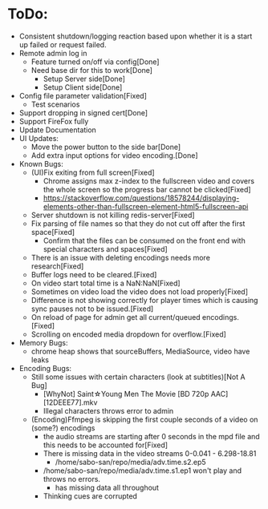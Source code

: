 # ToDo:
  - Consistent shutdown/logging reaction based upon whether it is a start up failed or request failed.
  - Remote admin log in
    - Feature turned on/off via config[Done]
    - Need base dir for this to work[Done]
      - Setup Server side[Done]
      - Setup Client side[Done]
  - Config file parameter validation[Fixed]
    - Test scenarios
  - Support dropping in signed cert[Done]
  - Support FireFox fully
  - Update Documentation
  - UI Updates:
    - Move the power button to the side bar[Done]
    - Add extra input options for video encoding.[Done]
  - Known Bugs:
    - (UI)Fix exiting from full screen[Fixed]
      - Chrome assigns max z-index to the fullscreen video and covers the whole screen so the progress bar cannot be clicked[Fixed]
      - https://stackoverflow.com/questions/18578244/displaying-elements-other-than-fullscreen-element-html5-fullscreen-api
    - Server shutdown is not killing redis-server[Fixed]
    - Fix parsing of file names so that they do not cut off after the first space[Fixed]
      - Confirm that the files can be consumed on the front end with special characters and spaces[Fixed]
    - There is an issue with deleting encodings needs more research[Fixed]
    - Buffer logs need to be cleared.[Fixed]
    - On video start total time is a NaN:NaN[Fixed]
    - Sometimes on video load the video does not load properly[Fixed]
    - Difference is not showing correctly for player times which is causing sync pauses not to be issued.[Fixed]
    - On reload of page for admin get all current/queued encodings.[Fixed]
    - Scrolling on encoded media dropdown for overflow.[Fixed]
  - Memory Bugs:
    - chrome heap shows that sourceBuffers, MediaSource, video have leaks
  - Encoding Bugs:
    - Still some issues with certain characters (look at subtitles)[Not A Bug]
      - [WhyNot] Saint☆Young Men The Movie [BD 720p AAC][12DEEE77].mkv
      - Illegal characters throws error to admin
    - (Encoding)Ffmpeg is skipping the first couple seconds of a video on (some?) encodings
      - the audio streams are starting after 0 seconds in the mpd file and this needs to be accounted for[Fixed]
      - There is missing data in the video streams 0-0.041 - 6.298-18.81
        - /home/sabo-san/repo/media/adv.time.s2.ep5
      - /home/sabo-san/repo/media/adv.time.s1.ep1 won't play and throws no errors.
        - has missing data all throughout
      - Thinking cues are corrupted
